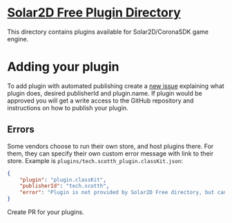 # [Solar2D Free Plugin Directory](https://plugins.solar2d.com/)

This directory contains plugins available for Solar2D/CoronaSDK game engine.

# Adding your plugin
To add plugin with automated publishing create a [new issue](https://github.com/solar2d/plugins.solar2d.com/issues/new) explaining what plugin does, desired publisherId and plugin.name. If plugin would be approved you will get a write access to the GitHub repository and instructions on how to publish your plugin.



## Errors

Some vendors choose to run their own store, and host plugins there. For them, they can specify their own custom error message with link to their store. Example is `plugins/tech.scotth_plugin.classKit.json`:
```json
{
    "plugin": "plugin.classKit",
    "publisherId": "tech.scotth",
    "error": "Plugin is not provided by Solar2D Free directory, but can be activated [here](https://solar2dmarketplace.com/plugins?ClassKit_scotth-tech)."
}
```
Create PR for your plugins.
